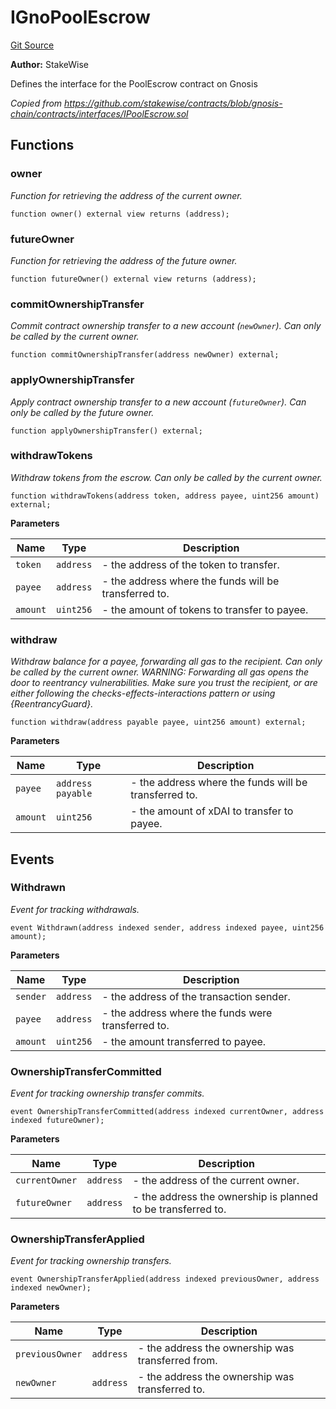# IGnoPoolEscrow
[Git Source](https://github.com/stakewise/v3-core/blob/c4059a64871829ca60ea58f054baf8eb13d3572a/contracts/interfaces/IGnoPoolEscrow.sol)

**Author:**
StakeWise

Defines the interface for the PoolEscrow contract on Gnosis

*Copied from https://github.com/stakewise/contracts/blob/gnosis-chain/contracts/interfaces/IPoolEscrow.sol*


## Functions
### owner

*Function for retrieving the address of the current owner.*


```solidity
function owner() external view returns (address);
```

### futureOwner

*Function for retrieving the address of the future owner.*


```solidity
function futureOwner() external view returns (address);
```

### commitOwnershipTransfer

*Commit contract ownership transfer to a new account (`newOwner`).
Can only be called by the current owner.*


```solidity
function commitOwnershipTransfer(address newOwner) external;
```

### applyOwnershipTransfer

*Apply contract ownership transfer to a new account (`futureOwner`).
Can only be called by the future owner.*


```solidity
function applyOwnershipTransfer() external;
```

### withdrawTokens

*Withdraw tokens from the escrow. Can only be called by the current owner.*


```solidity
function withdrawTokens(address token, address payee, uint256 amount) external;
```
**Parameters**

|Name|Type|Description|
|----|----|-----------|
|`token`|`address`|- the address of the token to transfer.|
|`payee`|`address`|- the address where the funds will be transferred to.|
|`amount`|`uint256`|- the amount of tokens to transfer to payee.|


### withdraw

*Withdraw balance for a payee, forwarding all gas to the
recipient. Can only be called by the current owner.
WARNING: Forwarding all gas opens the door to reentrancy vulnerabilities.
Make sure you trust the recipient, or are either following the
checks-effects-interactions pattern or using {ReentrancyGuard}.*


```solidity
function withdraw(address payable payee, uint256 amount) external;
```
**Parameters**

|Name|Type|Description|
|----|----|-----------|
|`payee`|`address payable`|- the address where the funds will be transferred to.|
|`amount`|`uint256`|- the amount of xDAI to transfer to payee.|


## Events
### Withdrawn
*Event for tracking withdrawals.*


```solidity
event Withdrawn(address indexed sender, address indexed payee, uint256 amount);
```

**Parameters**

|Name|Type|Description|
|----|----|-----------|
|`sender`|`address`|- the address of the transaction sender.|
|`payee`|`address`|- the address where the funds were transferred to.|
|`amount`|`uint256`|- the amount transferred to payee.|

### OwnershipTransferCommitted
*Event for tracking ownership transfer commits.*


```solidity
event OwnershipTransferCommitted(address indexed currentOwner, address indexed futureOwner);
```

**Parameters**

|Name|Type|Description|
|----|----|-----------|
|`currentOwner`|`address`|- the address of the current owner.|
|`futureOwner`|`address`|- the address the ownership is planned to be transferred to.|

### OwnershipTransferApplied
*Event for tracking ownership transfers.*


```solidity
event OwnershipTransferApplied(address indexed previousOwner, address indexed newOwner);
```

**Parameters**

|Name|Type|Description|
|----|----|-----------|
|`previousOwner`|`address`|- the address the ownership was transferred from.|
|`newOwner`|`address`|- the address the ownership was transferred to.|

